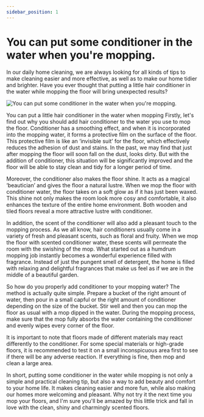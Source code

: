 ```yaml
---
sidebar_position: 1
---
```


# You can put some conditioner in the water when you're mopping.

In our daily home cleaning, we are always looking for all kinds of tips to make cleaning easier and more effective, as well as to make our home tidier and brighter. Have you ever thought that putting a little hair conditioner in the water while mopping the floor will bring unexpected results?

![You can put some conditioner in the water when you're mopping.](https://pic.ladysvoa.com/upload/2024916/jHYLqCWBGSmPEOUvE6ULx.jpeg)

You can put a little hair conditioner in the water when mopping Firstly, let's find out why you should add hair conditioner to the water you use to mop the floor. Conditioner has a smoothing effect, and when it is incorporated into the mopping water, it forms a protective film on the surface of the floor. This protective film is like an ‘invisible suit’ for the floor, which effectively reduces the adhesion of dust and stains. In the past, we may find that just after mopping the floor will soon fall on the dust, looks dirty. But with the addition of conditioner, this situation will be significantly improved and the floor will be able to stay clean and tidy for a longer period of time.

Moreover, the conditioner also makes the floor shine. It acts as a magical ‘beautician’ and gives the floor a natural lustre. When we mop the floor with conditioner water, the floor takes on a soft glow as if it has just been waxed. This shine not only makes the room look more cosy and comfortable, it also enhances the texture of the entire home environment. Both wooden and tiled floors reveal a more attractive lustre with conditioner.

In addition, the scent of the conditioner will also add a pleasant touch to the mopping process. As we all know, hair conditioners usually come in a variety of fresh and pleasant scents, such as floral and fruity. When we mop the floor with scented conditioner water, these scents will permeate the room with the swishing of the mop. What started out as a humdrum mopping job instantly becomes a wonderful experience filled with fragrance. Instead of just the pungent smell of detergent, the home is filled with relaxing and delightful fragrances that make us feel as if we are in the middle of a beautiful garden.

So how do you properly add conditioner to your mopping water? The method is actually quite simple. Prepare a bucket of the right amount of water, then pour in a small capful or the right amount of conditioner depending on the size of the bucket. Stir well and then you can mop the floor as usual with a mop dipped in the water. During the mopping process, make sure that the mop fully absorbs the water containing the conditioner and evenly wipes every corner of the floor.

It is important to note that floors made of different materials may react differently to the conditioner. For some special materials or high-grade floors, it is recommended to test it on a small inconspicuous area first to see if there will be any adverse reaction. If everything is fine, then mop and clean a large area.

In short, putting some conditioner in the water while mopping is not only a simple and practical cleaning tip, but also a way to add beauty and comfort to your home life. It makes cleaning easier and more fun, while also making our homes more welcoming and pleasant. Why not try it the next time you mop your floors, and I'm sure you'll be amazed by this little trick and fall in love with the clean, shiny and charmingly scented floors.
